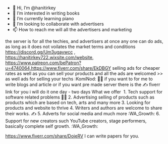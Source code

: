 - 👋 Hi, I’m @hanitirkey
- 👀 I’m interested in writing books
- 🌱 I’m currently learning piano
- 💞️ I’m looking to collaborate with advertisers 
- 📫 How to reach me will all the advertisers and marketing 

<!---
hanitirkey/hanitirkey is a ✨ special ✨ repository because its `README.md` (this file) appears on your GitHub profile.
You can click the Preview link to take a look at your changes.
--->

the server is for all the techies, and advertisers at once any one can do ads, as long as it does not voilates the market terms and conditions
 https://discord.gg/Um3ugaywcc , https://hanitirkey722.wixsite.com/website, https://www.patreon.com/bePatron?u=4740064,https://www.fiverr.com/share/EkDBGY
selling ads for cheaper rates as well as you can sell your products and all the ads are welcomed >> as well ads for selling your techs :KomiNod: :technologist: 
if you want to for me to write blogs and article or if you want pre made server there is the :writing_hand: fiverr link for you i will do it one day - two days
What we offer  1. Tech support for software related problems :technologist: 
2. Advertising selling of products such as products which are based on tech, arts and many more 
3. Looking for  products and  website to thrive 
4. Writers and authors are welcome to share their works. :writing_hand: 
5. Adverts for social media and much more :WA_Growth: 
6. Support for new creators such YouTube creators, stage performers, basically complete self growth. :WA_Growth: 

https://www.fiverr.com/share/DojeRV I can write papers for you. 
